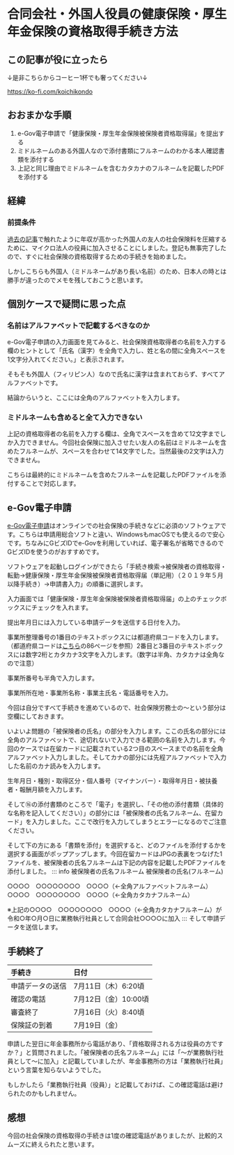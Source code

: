 # 合同会社・外国人役員の健康保険・厚生年金保険の資格取得手続き方法
## この記事が役に立ったら
↓是非こちらからコーヒー1杯でも奢ってください↓

<https://ko-fi.com/koichikondo>
## おおまかな手順
1. e-Gov電子申請で「健康保険・厚生年金保険被保険者資格取得届」を提出する
2. ミドルネームのある外国人なので添付書類にフルネームのわかる本人確認書類を添付する
3. 上記と同じ理由でミドルネームを含むカタカナのフルネームを記載したPDFを添付する
## 経緯
### 前提条件
[過去の記事](how-to-add-managing-member-llc)で触れたように年収が高かった外国人の友人の社会保険料を圧縮するために、マイクロ法人の役員に加入させることにしました。登記も無事完了したので、すぐに社会保険の資格取得するための手続きを始めました。

しかしこちらも外国人（ミドルネームがあり長い名前）のため、日本人の時とは勝手が違ったのでメモを残しておこうと思います。

## 個別ケースで疑問に思った点
### 名前はアルファベットで記載するべきなのか
e-Gov電子申請の入力画面を見てみると、社会保険資格取得者の名前を入力する欄のヒントとして「氏名（漢字）を全角で入力し、姓と名の間に全角スペースを1文字分入れてください。」と表示されます。

そもそも外国人（フィリピン人）なので氏名に漢字は含まれておらず、すべてアルファベットです。

結論からいうと、ここには全角のアルファベットを入力します。
### ミドルネームも含めると全て入力できない
上記の資格取得者の名前を入力する欄は、全角でスペースを含めて12文字までしか入力できません。今回社会保険に加入させたい友人の名前はミドルネームを含めたフルネームが、スペースを合わせて14文字でした。当然最後の2文字は入力できません。

こちらは最終的にミドルネームを含めたフルネームを記載したPDFファイルを添付することで対応します。
## e-Gov電子申請
[e-Gov電子申請](https://shinsei.e-gov.go.jp/)はオンラインでの社会保険の手続きなどに必須のソフトウェアです。こちらは申請用総合ソフトと違い、WindowsもmacOSでも使えるので安心です。ちなみにGビズIDでe-Govを利用していれば、電子署名が省略できるのでGビズIDを使うのがおすすめです。

ソフトウェアを起動しログインができたら「手続き検索→被保険者の資格取得・転勤→健康保険・厚生年金保険被保険者資格取得届（単記用）（２０１９年５月以降手続き）→申請書入力」の順番に選択します。

入力画面では「健康保険・厚生年金保険被保険者資格取得届」の上のチェックボックスにチェックを入れます。

提出年月日には入力している申請データを送信する日付を入力。

事業所整理番号の1番目のテキストボックスには都道府県コードを入力します。（都道府県コードは[こちら](https://www.nenkin.go.jp/denshibenri/online_jigyousho/online_jigyousho.files/guidebook.pdf)の86ページを参照）2番目と3番目のテキストボックスには数字2桁とカタカナ3文字を入力します。（数字は半角、カタカナは全角なので注意）

事業所番号も半角で入力します。

事業所所在地・事業所名称・事業主氏名・電話番号を入力。

今回は自分ですべて手続きを進めているので、社会保険労務士の〜という部分は空欄にしておきます。

いよいよ問題の「被保険者の氏名」の部分を入力します。ここの氏名の部分には全角のアルファベットで、途切れないで入力できる範囲の名前を入力します。今回のケースでは在留カードに記載されている2つ目のスペースまでの名前を全角アルファベット入力しました。そしてカナの部分には先程アルファベットで入力した名前のカナ読みを入力します。

生年月日・種別・取得区分・個人番号（マイナンバー）・取得年月日・被扶養者・報酬月額を入力します。

そして⑯の添付書類のところで「電子」を選択し、「その他の添付書類（具体的な名称を記入してください）」の部分には「被保険者の氏名フルネーム、在留カード」を入力しました。ここで改行を入力してしまうとエラーになるのでご注意ください。

そして下の方にある「書類を添付」を選択すると、どのファイルを添付するかを選択する画面がポップアップします。今回在留カードはJPGの表裏をつなげた1ファイルを、被保険者の氏名フルネームは下記の内容を記載したPDFファイルを添付しました。
::: info 被保険者の氏名フルネーム
被保険者の氏名(フルネーム)

○○○○　○○○○○○○○　○○○○（←全角アルファベットフルネーム）
○○○○　○○○○○○○○　○○○○（←全角カタカナフルネーム）

※上記の○○○○　○○○○○○○○　○○○○（←全角カタカナフルネーム）が令和○年○月○日に業務執行社員として合同会社○○○○に加入
:::
そして申請データを送信します。
## 手続終了
|手続き|日付|
|:---|:---|
|申請データの送信|7月11日（木）6:20頃|
|確認の電話|7月12日（金）10:00頃|
|審査終了|7月16日（火）8:40頃|
|保険証の到着|7月19日（金）|
申請した翌日に年金事務所から電話があり、「資格取得される方は役員の方ですか？」と質問されました。「被保険者の氏名フルネーム」には「〜が業務執行社員として〜に加入」と記載していましたが、年金事務所の方は「業務執行社員」という言葉を知らないようでした。

もしかしたら「業務執行社員（役員）」と記載しておけば、この確認電話は避けられたのかもしれません。
## 感想
今回の社会保険の資格取得の手続きは1度の確認電話がありましたが、比較的スムーズに終えられたと思います。